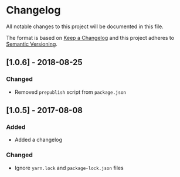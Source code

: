 # Changelog

All notable changes to this project will be documented in this file.

The format is based on [Keep a Changelog](http://keepachangelog.com/en/1.0.0/) and this project adheres to [Semantic Versioning](http://semver.org/spec/v2.0.0.html).

## [1.0.6] - 2018-08-25

### Changed

- Removed `prepublish` script from `package.json`

## [1.0.5] - 2017-08-08

### Added

- Added a changelog

### Changed

- Ignore `yarn.lock` and `package-lock.json` files